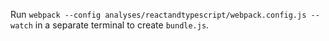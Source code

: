 Run `webpack --config analyses/reactandtypescript/webpack.config.js --watch`
in a separate terminal to create `bundle.js`.
